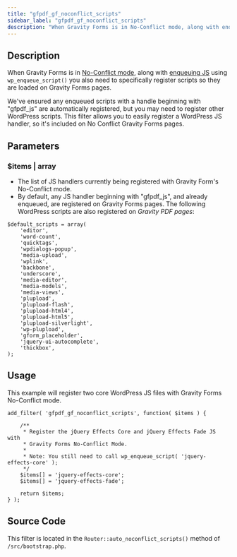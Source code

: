 ```yaml
---
title: "gfpdf_gf_noconflict_scripts"
sidebar_label: "gfpdf_gf_noconflict_scripts"
description: "When Gravity Forms is in No-Conflict mode, along with enqueuing JS you also need to specifically register scripts with Gravity Forms."
---
```


## Description

When Gravity Forms is in [No-Conflict mode](https://docs.gravityforms.com/enabling-no-conflict-mode/), along with [enqueuing JS](https://developer.wordpress.org/reference/functions/wp_enqueue_script/) using `wp_enqueue_script()` you also need to specifically register scripts so they are loaded on Gravity Forms pages.

We've ensured any enqueued scripts with a handle beginning with "gfpdf_js" are automatically registered, but you may need to register other WordPress scripts. This filter allows you to easily register a WordPress JS handler, so it's included on No Conflict Gravity Forms pages.

## Parameters

### $items | array
*  The list of JS handlers currently being registered with Gravity Form's No-Conflict mode.
*  By default, any JS handler beginning with "gfpdf_js", and already enqueued, are registered on Gravity Forms pages. The following WordPress scripts are also registered on *Gravity PDF pages*:

```language-php
$default_scripts = array(
	'editor',
	'word-count',
	'quicktags',
	'wpdialogs-popup',
	'media-upload',
	'wplink',
	'backbone',
	'underscore',
	'media-editor',
	'media-models',
	'media-views',
	'plupload',
	'plupload-flash',
	'plupload-html4',
	'plupload-html5',
	'plupload-silverlight',
	'wp-plupload',
	'gform_placeholder',
	'jquery-ui-autocomplete',
	'thickbox',
);
```

## Usage

This example will register two core WordPress JS files with Gravity Forms No-Conflict mode.

```language-php
add_filter( 'gfpdf_gf_noconflict_scripts', function( $items ) {

	/**
	 * Register the jQuery Effects Core and jQuery Effects Fade JS with
	 * Gravity Forms No-Conflict Mode.
	 *
	 * Note: You still need to call wp_enqueue_script( 'jquery-effects-core' );
	 */
	$items[] = 'jquery-effects-core';
	$items[] = 'jquery-effects-fade';

	return $items;
} );
```

## Source Code

This filter is located in the `Router::auto_noconflict_scripts()` method of `/src/bootstrap.php`.